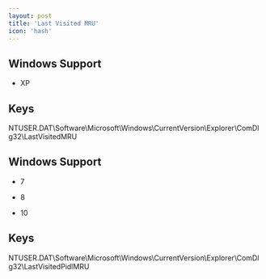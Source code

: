 ```yaml
---
layout: post
title: 'Last Visited MRU'
icon: 'hash'
---
```


## Windows Support

- XP



## Keys

NTUSER.DAT\Software\Microsoft\Windows\CurrentVersion\Explorer\ComDlg32\LastVisitedMRU



## Windows Support

- 7

- 8

- 10



## Keys

NTUSER.DAT\Software\Microsoft\Windows\CurrentVersion\Explorer\ComDlg32\LastVisitedPidlMRU

